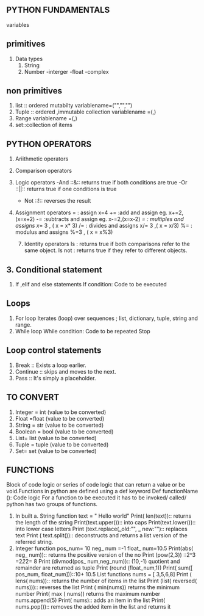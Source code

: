 ## PYTHON FUNDAMENTALS
variables
## primitives
1. Data types
   1. String
   2. Number
      -interger
      -float
      -complex
## non primitives
1. list :: ordered mutabilty
    variablename=("","","")
2. Tuple :: ordered ,immutable collection
  variablename =(,)
3. Range
     variablename =(,)
4. set::collection of items

## PYTHON OPERATORS
1. Ariithmetic operators
2. Comparison operators
3. Logic operators
   -And ::&:: returns true if both conditions are true
   -Or ::||:: returns true if one conditions is true
   - Not ::!:: reverses the result 
5. Assignment operators
   = : assign x=4
   += :add and assign eg. x+=2,(x=x+2)
   -= :subtracts and assign eg. x-=2,(x=x-2)
   *= : multiples and assigns x*= 3 , ( x = x* 3)
   /= : divides and assigns x/= 3 ,( x = x/3)
   %= : modulus and assigns %=3 , ( x = x%3)

   7. Identity operators
      Is : returns true if both comparisons refer to the same object.
      Is not : returns true if they refer to different objects.
## 3. Conditional statement 
1. If ,elif and else statements
   If condition:
    Code to be executed 
## Loops 
1. For loop
   Iterates (loop) over sequences \; list, dictionary, tuple, string and range.
2. While loop
While condition: 
         Code to be repeated 
              Stop
## Loop control statements
1. Break  :: Exists a loop earlier. 
2. Continue :: skips and moves to the next.
3. Pass :: It's simply a placeholder.
## TO CONVERT 
1. Integer = int (value to be converted)
2. Float  =float (value to be converted)
3. String = str (value to be converted)
4. Boolean = bool (value to be converted)
5. List= list  (value to be converted)
6. Tuple = tuple (value to be converted)
7. Set= set (value to be converted)
   
## FUNCTIONS 
Block of code logic or series of code logic that can return a value or be void.Functions in python are defined using a def keyword 
Def functionName ():
       Code logic For a function to be executed it has to be invoked/ called/ python has two groups of functions.
1. In built
   a. String function
         text = " Hello world"
      Print( len(text)):: returns the length of the string 
      Print(text.upper()):: into caps 
      Print(text.lower()):: into lower case letters 
      Print (text.replace(_old:"", _ new:""):: replaces                               
      text
      Print ( text.split()):: deconstructs and returns a
       list version of the referred string.
2. Integer function
    pos_num= 10
    neg_ num =-1
    float_ num=10.5
    Print(abs( neg_ num)):: returns the positive version 
    of the no
    Print (pow(2,3)) ::2^3 =2*2*2= 8
    Print (divmod(pos_ num,neg_num)):: (10,-1) quotient
    and remainder are returned as tuple 
    Print (round (float_num,1))
    Print( sum([ pos_num, float_num]))::10+ 10.5 List functions nums = [ 3,5,6,8]
    Print ( lens( nums)):: returns the number of items in 
    the list 
    Print (list( reversed( nums))):: reverses the list 
    Print ( min(nums)) returns the minimum number 
    Print( max ( nums)) returns the maximum number 
    nums.append(5)
         Print( nums):: adds an item in the list
    Print( nums.pop()):: removes the added item in 
    the list and returns it 

